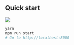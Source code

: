 ## Quick start

![](https://i.imgur.com/Vwqyf7P.png)

```bash
yarn
npm run start
# Go to http://localhost:8000
```
